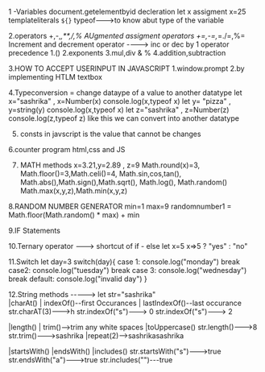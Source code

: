1 -Variables 
 document.getelementbyid 
 decleration let x
 assigment x=25 
 templateliterals   `${}`
 typeof--->to know abut type of the variable 

 2.operators +,-,*,**,/,% 
  AUgmented assigment operators +=,-=,*=./=,%=
  Increment and decrement operator ----> inc or dec by 1
  operator precedence 1.()  2.exponents  3.mul,div & %   4.addition,subtraction     

3.HOW TO ACCEPT USERINPUT IN JAVASCRIPT
     1.window.prompt
     2.by implementing HTLM textbox

4.Typeconversion = change dataype of a value to another datatype
  let x="sashrika" , x=Number(x)  console.log(x,typeof x)
  let y= "pizza"   ,  y=string(y)   console.log(x,typeof x)
  let z="sashrika" , z=Number(z)  console.log(z,typeof z) like this we can convert into another datatype 

5. consts in javscript is the value that cannot be changes 

6.counter program html,css and JS

7. MATH methods 
   x=3.21,y=2.89 , z=9
   Math.round(x)=3, Math.floor()=3,Math.celi()=4, Math.sin,cos,tan(), Math.abs(),Math.sign(),Math.sqrt(),
   Math.log(), Math.random()
   Math.max(x,y,z),Math.min(x,y,z)

8.RANDOM NUMBER GENERATOR 
  min=1 max=9      randomnumber1 = Math.floor(Math.random() * max) + min

9.IF Statements

10.Ternary operator ---> shortcut of if - else 
let x=5    x=>5 ? "yes" : "no"

11.Switch 
   let day=3
   switch(day){
    case 1:
    console.log("monday")
    break
    case2:
    console.log("tuesday")
    break
    case 3:
    console.log("wednesday")
    break
    default:
    console.log("invalid day")
   }

12.String methods -----> let str="sashrika"     
   |charAt()              | indexOf()--first Occurances       | lastIndexOf()--last occurance
str.charAT(3)--->h         str.indexOf("s")---> 0             str.indexOf("s")---> 2

  |length()               | trim()-->trim any white spaces    |toUppercase()
str.length()--->8            str.trim()--->sashrika           |repeat(2)-->sashrikasashrika

|startsWith()                |endsWith()                      |includes()
str.startsWith("s")--->true  str.endsWith("a")--->true         str.includes("")---true
